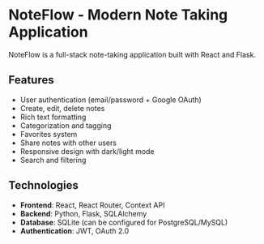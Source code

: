 # NoteFlow - Modern Note Taking Application

NoteFlow is a full-stack note-taking application built with React and Flask.

## Features

- User authentication (email/password + Google OAuth)
- Create, edit, delete notes
- Rich text formatting
- Categorization and tagging
- Favorites system
- Share notes with other users
- Responsive design with dark/light mode
- Search and filtering

## Technologies

- **Frontend**: React, React Router, Context API
- **Backend**: Python, Flask, SQLAlchemy
- **Database**: SQLite (can be configured for PostgreSQL/MySQL)
- **Authentication**: JWT, OAuth 2.0


